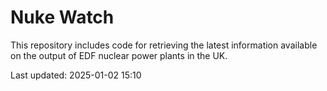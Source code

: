 # Nuke Watch

This repository includes code for retrieving the latest information available on the output of EDF nuclear power plants in the UK.

Last updated: 2025-01-02 15:10